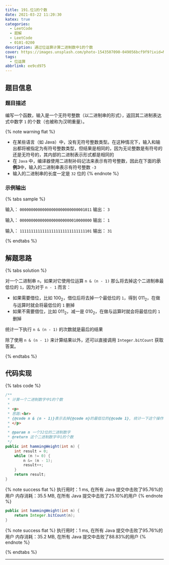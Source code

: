 ```yaml
---
title: 191.位1的个数
date: 2021-03-22 11:20:30
katex: true
categories:
  - LeetCode
  - 题解
  - LeetCode
  - 0101-0200
description: 通过位运算计算二进制数中1的个数
cover: https://images.unsplash.com/photo-1543507090-049056bcf9f9?ixid=MXwxMjA3fDB8MHx0b3BpYy1mZWVkfDEwfEd0ckJTY3YxYjVNfHxlbnwwfHx8&ixlib=rb-1.2.1&auto=format&fit=crop&w=500&q=60
tags:
  - 位运算
abbrlink: ee9cd975
---
```


## 题目信息

### 题目描述

编写一个函数，输入是一个无符号整数（以二进制串的形式），返回其二进制表达式中数字 `1` 的个数（也被称为汉明重量）。

{% note warning flat %}
- 在某些语言（如 Java）中，没有无符号整数类型。在这种情况下，输入和输出都将被指定为有符号整数类型，但结果是相同的，因为无论整数是有符号的还是无符号的，其内部的二进制表示形式都是相同的
- 在 `Java` 中，编译器使用二进制补码记法来表示有符号整数，因此在下面的**示例3**中，输入的二进制串表示有符号整数 `-3`
- 输入的二进制串的长度一定是 `32` 位的
{% endnote %}

### 示例输出

{% tabs sample %}
<!-- tab 示例输出1 -->
输入： `00000000000000000000000000001011`
输出： `3`
<!-- endtab -->

<!-- tab 示例输出2 -->
输入： `00000000000000000000000010000000`
输出： `1`
<!-- endtab -->

<!-- tab 示例输出3 -->
输入： `11111111111111111111111111111101`
输出： `31`
<!-- endtab -->
{% endtabs %}

## 解题思路

{% tabs solution %}
<!-- tab 使用位运算 -->
对一个二进制串 `n`，如果对它使用位运算 `n & (n - 1)` 那么将去掉这个二进制串最低位的 `1`，因为对于 `n - 1` 而言：

- 如果需要借位，比如 $100_2$，借位后将去掉一个最低位的 `1`，得到 $011_2$，在做与运算时就会将最低位的 `1` 删掉
- 如果不需要借位，比如 $011_2$，减一是 $010_2$，在做与运算时就会将最低位的 `1` 删掉

统计一下执行 `n & (n - 1)` 的次数就是最后的结果
<!-- endtab -->

<!-- tab 使用JDK提供的函数 -->
除了使用 `n & (n - 1)` 来计算结果以外，还可以直接调用 `Integer.bitCount` 获取答案。
<!-- endtab -->
{% endtabs %}

## 代码实现

{% tabs code %}
<!-- tab 使用位运算 -->
```java
/**
 * 计算一个二进制数字中1的个数
 *
 * <p>
 * 思路:<br>
 * {@code n & (n - 1)}表示去掉{@code n}的最低位的{@code 1}, 统计一下这个操作的次数就是二进制数中{@code 1}的个数
 * </p>
 *
 * @param n 一个32位的二进制数字
 * @return 这个二进制数字中1的个数
 */
public int hammingWeight(int n) {
    int result = 0;
    while (n != 0) {
        n &= (n - 1);
        result++;
    }
    return result;
}
```
{% note success flat %}
执行用时：1 ms, 在所有 Java 提交中击败了95.76%的用户
内存消耗：35.5 MB, 在所有 Java 提交中击败了25.10%的用户
{% endnote %}
<!-- endtab -->

<!-- tab 使用JDK提供的函数 -->
```java
public int hammingWeight(int n) {
    return Integer.bitCount(n);
}
```
{% note success flat %}
执行用时：1 ms, 在所有 Java 提交中击败了95.76%的用户
内存消耗：35.2 MB, 在所有 Java 提交中击败了88.83%的用户
{% endnote %}
<!-- endtab -->
{% endtabs %}

---
